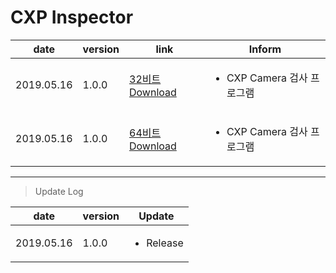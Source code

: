 
# CXP Inspector

| date | version | link | Inform |
|---|---|---|---|
| 2019.05.16 | 1.0.0 | [32비트 Download](https://github.com/CREVIS/Camera/raw/master/Tools/DefectCorrection_CL/DefectCorrection_CL(x86)_v1.1.1.zip)| <ul><li>CXP Camera 검사 프로그램<br/></li> |
| 2019.05.16 | 1.0.0 | [64비트 Download](https://github.com/CREVIS/Camera/raw/master/Tools/DefectCorrection_CL/DefectCorrection_CL(x64)_v1.1.1.zip)| <ul><li>CXP Camera 검사 프로그램<br/></li> |

  
  
  
---------------
>Update Log

| date | version | Update |
|---|---|---|
| 2019.05.16 |1.0.0|<ul><li> Release <br/></li> |
